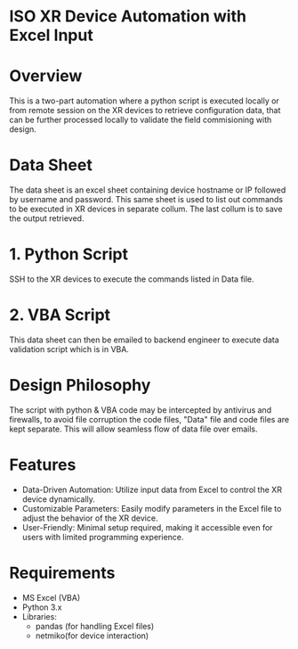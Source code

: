 
# ISO XR Device Automation with Excel Input
# Overview

This is a two-part automation where a python script is executed locally or from remote session on the XR devices to retrieve configuration data, that can be further processed locally to validate the field commisioning with design.

# Data Sheet
The data sheet is an excel sheet containing device hostname or IP followed by username and password. This same sheet is used to list out commands to be executed in XR devices in separate collum. The last collum is to save the output retrieved.
# 1. Python Script
SSH to the XR devices to execute the commands listed in Data file.

# 2. VBA Script
This data sheet can then be emailed to backend engineer to execute data validation script which is in VBA.

# Design Philosophy
The script with python & VBA code may be intercepted by antivirus and firewalls, to avoid file corruption the code files, "Data" file and code files are kept separate. This will allow seamless flow of data file over emails.

# Features
* Data-Driven Automation: Utilize input data from Excel to control the XR device dynamically.
* Customizable Parameters: Easily modify parameters in the Excel file to adjust the behavior of the XR device.
* User-Friendly: Minimal setup required, making it accessible even for users with limited programming experience.
# Requirements
* MS Excel (VBA) 
* Python 3.x
* Libraries:
    * pandas (for handling Excel files)
    * netmiko(for device interaction)
      
